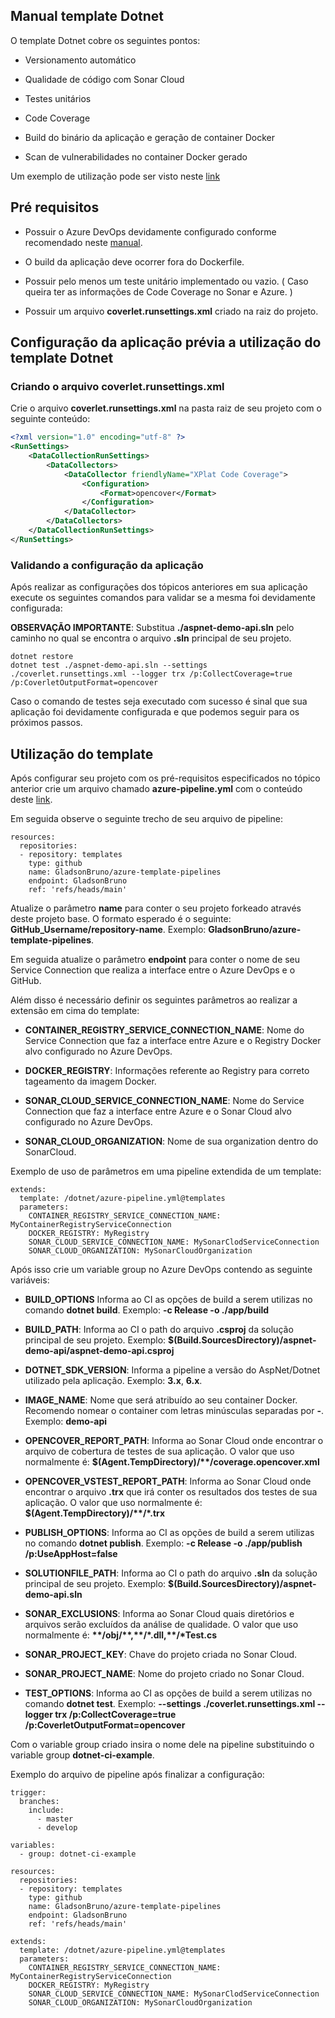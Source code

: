 ## Manual template Dotnet
O template Dotnet cobre os seguintes pontos:

* Versionamento automático

* Qualidade de código com Sonar Cloud

* Testes unitários

* Code Coverage

* Build do binário da aplicação e geração de container Docker

* Scan de vulnerabilidades no container Docker gerado

Um exemplo de utilização pode ser visto neste [link](https://github.com/GladsonBruno/aspnet-azure-devops-ci-example)

## Pré requisitos
* Possuir o Azure DevOps devidamente configurado conforme recomendado neste [manual](../README.md).

* O build da aplicação deve ocorrer fora do Dockerfile.

* Possuir pelo menos um teste unitário implementado ou vazio. ( Caso queira ter as informações de Code Coverage no Sonar e Azure. )

* Possuir um arquivo **coverlet.runsettings.xml** criado na raiz do projeto.

## Configuração da aplicação prévia a utilização do template Dotnet
### Criando o arquivo coverlet.runsettings.xml
Crie o arquivo **coverlet.runsettings.xml** na pasta raiz de seu projeto com o seguinte conteúdo:
```xml
<?xml version="1.0" encoding="utf-8" ?>
<RunSettings>
    <DataCollectionRunSettings>
        <DataCollectors>
            <DataCollector friendlyName="XPlat Code Coverage">
                <Configuration>
                    <Format>opencover</Format>                    
                </Configuration>
            </DataCollector>
        </DataCollectors>
    </DataCollectionRunSettings>
</RunSettings>
```

### Validando a configuração da aplicação
Após realizar as configurações dos tópicos anteriores em sua aplicação execute os seguintes comandos para validar se a mesma foi devidamente configurada:

**OBSERVAÇÃO IMPORTANTE**: Substitua **./aspnet-demo-api.sln** pelo caminho no qual se encontra o arquivo **.sln** principal de seu projeto.

```
dotnet restore
dotnet test ./aspnet-demo-api.sln --settings ./coverlet.runsettings.xml --logger trx /p:CollectCoverage=true /p:CoverletOutputFormat=opencover
```

Caso o comando de testes seja executado com sucesso é sinal que sua aplicação foi devidamente configurada e que podemos seguir para os próximos passos.

## Utilização do template

Após configurar seu projeto com os pré-requisitos especificados no tópico anterior crie um arquivo chamado **azure-pipeline.yml** com o conteúdo deste [link](https://github.com/GladsonBruno/aspnet-azure-devops-ci-example/blob/master/azure-pipeline.yml).

Em seguida observe o seguinte trecho de seu arquivo de pipeline:
```
resources:
  repositories:
  - repository: templates
    type: github
    name: GladsonBruno/azure-template-pipelines
    endpoint: GladsonBruno
    ref: 'refs/heads/main'
```


Atualize o parâmetro **name** para conter o seu projeto forkeado através deste projeto base. O formato esperado é o seguinte: **GitHub_Username/repository-name**. Exemplo: **GladsonBruno/azure-template-pipelines**.

Em seguida atualize o parâmetro **endpoint** para conter o nome de seu Service Connection que realiza a interface entre o Azure DevOps e o GitHub.


Além disso é necessário definir os seguintes parâmetros ao realizar a extensão em cima do template:
* **CONTAINER_REGISTRY_SERVICE_CONNECTION_NAME**: Nome do Service Connection que faz a interface entre Azure e o Registry Docker alvo configurado no Azure DevOps.

* **DOCKER_REGISTRY**: Informações referente ao Registry para correto tageamento da imagem Docker.

* **SONAR_CLOUD_SERVICE_CONNECTION_NAME**: Nome do Service Connection que faz a interface entre Azure e o Sonar Cloud alvo configurado no Azure DevOps.

* **SONAR_CLOUD_ORGANIZATION**: Nome de sua organization dentro do SonarCloud.

Exemplo de uso de parâmetros em uma pipeline extendida de um template:
```
extends:
  template: /dotnet/azure-pipeline.yml@templates
  parameters:
    CONTAINER_REGISTRY_SERVICE_CONNECTION_NAME: MyContainerRegistryServiceConnection
    DOCKER_REGISTRY: MyRegistry
    SONAR_CLOUD_SERVICE_CONNECTION_NAME: MySonarClodServiceConnection
    SONAR_CLOUD_ORGANIZATION: MySonarCloudOrganization
```

Após isso crie um variable group no Azure DevOps contendo as seguinte variáveis:

* **BUILD_OPTIONS** Informa ao CI as opções de build a serem utilizas no comando **dotnet build**. Exemplo: **-c Release -o ./app/build**

* **BUILD_PATH**: Informa ao CI o path do arquivo **.csproj** da solução principal de seu projeto. Exemplo: **$(Build.SourcesDirectory)/aspnet-demo-api/aspnet-demo-api.csproj**

* **DOTNET_SDK_VERSION**: Informa a pipeline a versão do AspNet/Dotnet utilizado pela aplicação. Exemplo: **3.x**, **6.x**.

* **IMAGE_NAME**: Nome que será atribuído ao seu container Docker. Recomendo nomear o container com letras minúsculas separadas por **-**. Exemplo: **demo-api**

* **OPENCOVER_REPORT_PATH**: Informa ao Sonar Cloud onde encontrar o arquivo de cobertura de testes de sua aplicação. O valor que uso normalmente é: **$(Agent.TempDirectory)/\*\*/coverage.opencover.xml**

* **OPENCOVER_VSTEST_REPORT_PATH**: Informa ao Sonar Cloud onde encontrar o arquivo **.trx** que irá conter os resultados dos testes de sua aplicação. O valor que uso normalmente é: **$(Agent.TempDirectory)/\*\*/*.trx**

* **PUBLISH_OPTIONS**: Informa ao CI as opções de build a serem utilizas no comando **dotnet publish**. Exemplo: **-c Release -o ./app/publish /p:UseAppHost=false**

* **SOLUTIONFILE_PATH**: Informa ao CI o path do arquivo **.sln** da solução principal de seu projeto. Exemplo: **$(Build.SourcesDirectory)/aspnet-demo-api.sln**

* **SONAR_EXCLUSIONS**: Informa ao Sonar Cloud quais diretórios e arquivos serão excluídos da análise de qualidade. O valor que uso normalmente é: **\*\*/obj/\*\*,\*\*/\*.dll,\*\*/\*Test.cs**

* **SONAR_PROJECT_KEY**: Chave do projeto criada no Sonar Cloud.

* **SONAR_PROJECT_NAME**: Nome do projeto criado no Sonar Cloud.

* **TEST_OPTIONS**: Informa ao CI as opções de build a serem utilizas no comando **dotnet test**. Exemplo: **--settings ./coverlet.runsettings.xml --logger trx /p:CollectCoverage=true /p:CoverletOutputFormat=opencover**

Com o variable group criado insira o nome dele na pipeline substituindo o variable group **dotnet-ci-example**.

Exemplo do arquivo de pipeline após finalizar a configuração:
```
trigger:
  branches:
    include:
      - master
      - develop

variables:
  - group: dotnet-ci-example

resources:
  repositories:
  - repository: templates
    type: github
    name: GladsonBruno/azure-template-pipelines
    endpoint: GladsonBruno
    ref: 'refs/heads/main'

extends:
  template: /dotnet/azure-pipeline.yml@templates
  parameters:
    CONTAINER_REGISTRY_SERVICE_CONNECTION_NAME: MyContainerRegistryServiceConnection
    DOCKER_REGISTRY: MyRegistry
    SONAR_CLOUD_SERVICE_CONNECTION_NAME: MySonarClodServiceConnection
    SONAR_CLOUD_ORGANIZATION: MySonarCloudOrganization
```